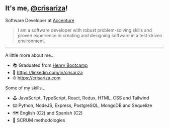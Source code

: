 ## It's me, <a href="https://crisariza.com/">@crisariza</a>!
Software Developer at <a href="https://accenture.com/">Accenture</a>

> I am a software developer with robust problem-solving skills and proven experience in creating and designing software in a test-driven environment.
-----------
A little more about me...

- 📚 Graduated from <a href="https://www.soyhenry.com/">Henry Bootcamp</a>
- 👔 https://linkedin.com/in/crisariza
- 🌐 https://crisariza.com

Some of my skills...

- 🕹️ JavaScript, TypeScript, React, Redux, HTML, CSS and Tailwind
- ⌨️ Python, NodeJS, Express, PostgreSQL, MongoDB and Sequelize
- 🗺️ English (C2) and Spanish (C2)
- 💬 SCRUM methodologies
